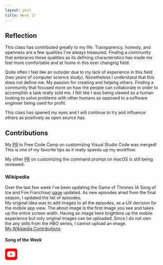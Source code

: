 ```yaml
---
layout: post
title: Week 17
---
```


## Reflection

This class has contributed greatly to my life. Transparency, honesty, and openness are a few qualities I've always treasured. Finding a community that embraces these qualities as its defining characteristics has made me feel more comfortable and at home in this ever changing field.

Quite often I feel like an outsider due to my lack of experience in this field (two years of computer science study). Nonetheless I understand that this does not define me. My passion for creating and helping others. Finding a community that focused more on how the people can collaborate in order to accomplish a task really sold me. I felt like I was being viewed as a human looking to solve problems with other humans as opposed to a software engineer being used for profit.

This class has opened my eyes and I will continue to try and influence others as positively as open source has.

## Contributions

My [PR](https://github.com/freeCodeCamp/freeCodeCamp/pull/35871) to Free Code Camp on customizing Visual Studio Code was merged! This is one of my favorite tips as it really speeds up my workflow.

My other [PR](https://github.com/freeCodeCamp/freeCodeCamp/pull/35974) on customizing the command prompt on macOS is still being reviewed.

### Wikipedia

Over the last few week I've been updating the Game of Thrones (A Song of Ice and Fire Franchise) [page](https://en.wikipedia.org/wiki/Outline_of_A_Song_of_Ice_and_Fire_franchise) updated. As new episodes aired from the final season, I updated the list of episodes.  
My original idea was to add images to all the episodes, as a UX decision for the mobile app view. The about image is the first image you see and takes up the entire screen width. Having an image here brightens up the mobile experience but only original images can be uploaded. Since I do not own the any stills from the HBO series, I cannot upload an image.  
[My Wikipedia Contributions](https://en.wikipedia.org/wiki/Special:Contributions/NakataOkonkwo)

#### Song of the Week

<a href="https://www.youtube.com/watch?v=8gd_ohoPzYc"><img src="../images/youtube_social_squircle_red.png" style="height:40px; width:40px;"/></a>
